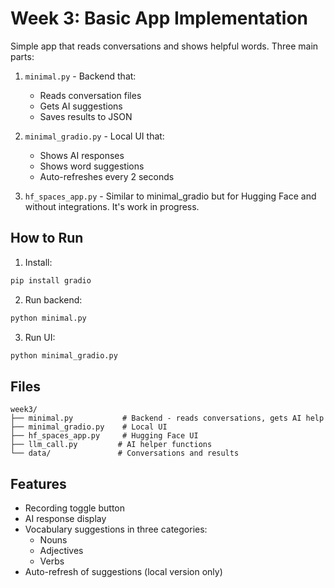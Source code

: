 # Week 3: Basic App Implementation

Simple app that reads conversations and shows helpful words. Three main parts:

1. `minimal.py` - Backend that:
   - Reads conversation files
   - Gets AI suggestions
   - Saves results to JSON

2. `minimal_gradio.py` - Local UI that:
   - Shows AI responses
   - Shows word suggestions
   - Auto-refreshes every 2 seconds

3. `hf_spaces_app.py` - Similar to minimal_gradio but for Hugging Face and without integrations. It's work in progress. 

## How to Run

1. Install:
```bash
pip install gradio
```

2. Run backend:
```bash
python minimal.py
```

3. Run UI:
```bash
python minimal_gradio.py
```

## Files

```
week3/
├── minimal.py           # Backend - reads conversations, gets AI help
├── minimal_gradio.py    # Local UI
├── hf_spaces_app.py     # Hugging Face UI
├── llm_call.py         # AI helper functions
└── data/               # Conversations and results
```

## Features

- Recording toggle button
- AI response display
- Vocabulary suggestions in three categories:
  - Nouns
  - Adjectives
  - Verbs
- Auto-refresh of suggestions (local version only)